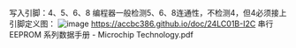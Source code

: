 写入引脚：4、5、6、8
编程器一般检测5、6、8连通性，不检测4，但4必须接上
引脚定义图：
![image](https://github.com/user-attachments/assets/84da2d38-fb09-4741-88da-93a7cce23f66)
https://accbc386.github.io/doc/24LC01B-I2C 串行 EEPROM 系列数据手册 - Microchip Technology.pdf